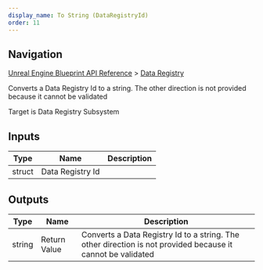 ```yaml
---
display_name: To String (DataRegistryId)
order: 11
---
```

## Navigation

[Unreal Engine Blueprint API Reference](https://dev.epicgames.com/documentation/en-us/unreal-engine/BlueprintAPI) > [Data Registry](https://dev.epicgames.com/documentation/en-us/unreal-engine/BlueprintAPI/DataRegistry)

Converts a Data Registry Id to a string. The other direction is not provided because it cannot be validated

Target is Data Registry Subsystem

## Inputs

| Type | Name | Description |
| --- | --- | --- |
| struct | Data Registry Id |  |

## Outputs

| Type | Name | Description |
| --- | --- | --- |
| string | Return Value | Converts a Data Registry Id to a string. The other direction is not provided because it cannot be validated |
